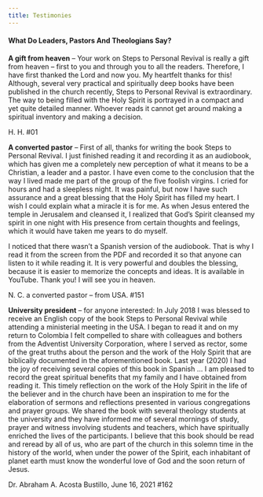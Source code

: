 ```yaml
---
title: Testimonies
---
```


#### What Do Leaders, Pastors And Theologians Say?

**A gift from heaven** – Your work on Steps to Personal Revival is really a gift from heaven – first to you and through you to all the readers. Therefore, I have first thanked the Lord and now you. My heartfelt thanks for this! Although, several very practical and spiritually deep books have been published in the church recently, Steps to Personal Revival is extraordinary. The way to being filled with the Holy Spirit is portrayed in a compact and yet quite detailed manner. Whoever reads it cannot get around making a spiritual inventory and making a decision.

H. H. #01

**A converted pastor** – First of all, thanks for writing the book Steps to Personal Revival. I just finished reading it and recording it as an audiobook, which has given me a completely new perception of what it means to be a Christian, a leader and a pastor. I have even come to the conclusion that the way I lived made me part of the group of the five foolish virgins. I cried for hours and had a sleepless night. It was painful, but now I have such assurance and a great blessing that the Holy Spirit has filled my heart. I wish I could explain what a miracle it is for me. As when Jesus entered the temple in Jerusalem and cleansed it, I realized that God’s Spirit cleansed my spirit in one night with His presence from certain thoughts and feelings, which it would have taken me years to do myself.

I noticed that there wasn’t a Spanish version of the audiobook. That is why I read it from the screen from the PDF and recorded it so that anyone can listen to it while reading it. It is very powerful and doubles the blessing, because it is easier to memorize the concepts and ideas. It is available in YouTube. Thank you! I will see you in heaven.

N. C. a converted pastor – from USA. #151

**University president** – for anyone interested: In July 2018 I was blessed to receive an English copy of the book Steps to Personal Revival while attending a ministerial meeting in the USA. I began to read it and on my return to Colombia I felt compelled to share with colleagues and bothers from the Adventist University Corporation, where I served as rector, some of the great truths about the person and the work of the Holy Spirit that are biblically documented in the aforementioned book. Last year (2020) I had the joy of receiving several copies of this book in Spanish ... I am pleased to record the great spiritual benefits that my family and I have obtained from reading it. This timely reflection on the work of the Holy Spirit in the life of the believer and in the church have been an inspiration to me for the elaboration of sermons and reflections presented in various congregations and prayer groups. We shared the book with several theology students at the university and they have informed me of several mornings of study, prayer and witness involving students and teachers, which have spiritually enriched the lives of the participants. I believe that this book should be read and reread by all of us, who are part of the church in this solemn time in the history of the world, when under the power of the Spirit, each inhabitant of planet earth must know the wonderful love of God and the soon return of Jesus.

Dr. Abraham A. Acosta Bustillo, June 16, 2021 #162